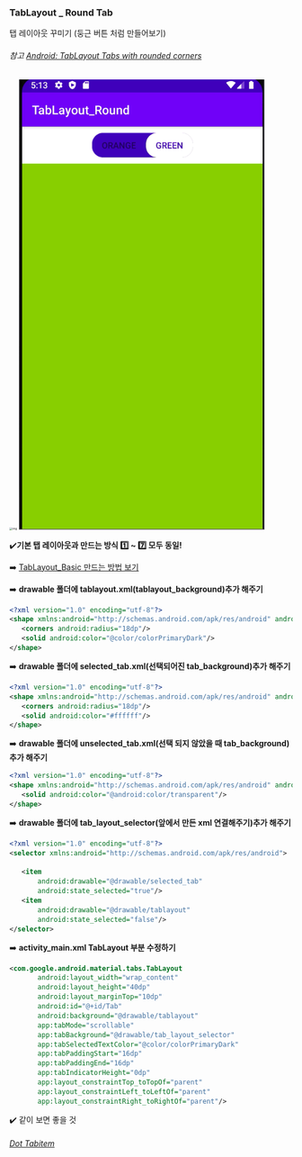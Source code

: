 ### TabLayout _ Round Tab

탭 레이아웃 꾸미기 (둥근 버튼 처럼 만들어보기)

###### 참고 [Android: TabLayout Tabs with rounded corners](https://medium.com/@kuldar.daniel/android-tablayout-tabs-with-rounded-corners-e14169b0df59)



<img src="https://miro.medium.com/max/2600/1*qzl6fBLakejJUbnFik9i2w.png" alt="img" style="zoom: 33%;" />





<img src="./TabLayout_Round.gif" alt="TabLayout_Round" height="800px" />






✔️**기본 탭 레이아웃과 만드는 방식 1️⃣ ~ 7️⃣ 모두 동일!**

➡️ [TabLayout_Basic 만드는 방법 보기](https://github.com/yunakim2/android_template/blob/master/TabLayout_basic/TabLayout_basic.md)





➡️ **drawable 폴더에 tablayout.xml(tablayout_background)추가 해주기**

 ~~~xml
<?xml version="1.0" encoding="utf-8"?>
<shape xmlns:android="http://schemas.android.com/apk/res/android" android:shape="rectangle">
    <corners android:radius="18dp"/>
    <solid android:color="@color/colorPrimaryDark"/>
</shape>

 ~~~



➡️ **drawable 폴더에 selected_tab.xml(선택되어진 tab_background)추가 해주기**

 ~~~xml
<?xml version="1.0" encoding="utf-8"?>
<shape xmlns:android="http://schemas.android.com/apk/res/android" android:shape="rectangle">
    <corners android:radius="18dp"/>
    <solid android:color="#ffffff"/>
</shape>

 ~~~



➡️ **drawable 폴더에 unselected_tab.xml(선택 되지 않았을 때 tab_background)추가 해주기**

 ~~~xml
<?xml version="1.0" encoding="utf-8"?>
<shape xmlns:android="http://schemas.android.com/apk/res/android" android:shape="rectangle">
    <solid android:color="@android:color/transparent"/>
</shape>
 ~~~



➡️ **drawable 폴더에 tab_layout_selector(앞에서 만든 xml 연결해주기)추가 해주기**

 ~~~xml
<?xml version="1.0" encoding="utf-8"?>
<selector xmlns:android="http://schemas.android.com/apk/res/android">

    <item
        android:drawable="@drawable/selected_tab"
        android:state_selected="true"/>
    <item
        android:drawable="@drawable/tablayout"
        android:state_selected="false"/>
</selector>
 ~~~



➡️ **activity_main.xml TabLayout 부분 수정하기**

 ~~~xml
 <com.google.android.material.tabs.TabLayout
        android:layout_width="wrap_content"
        android:layout_height="40dp"
        android:layout_marginTop="10dp"
        android:id="@+id/Tab"
        android:background="@drawable/tablayout"
        app:tabMode="scrollable"
        app:tabBackground="@drawable/tab_layout_selector"
        app:tabSelectedTextColor="@color/colorPrimaryDark"
        app:tabPaddingStart="16dp"
        app:tabPaddingEnd="16dp"
        app:tabIndicatorHeight="0dp"
        app:layout_constraintTop_toTopOf="parent"
        app:layout_constraintLeft_toLeftOf="parent"
        app:layout_constraintRight_toRightOf="parent"/>
 ~~~



✔️ 같이 보면 좋을 것 
###### [Dot Tabitem](https://itnext.io/4-steps-to-android-dot-tabitem-dadeeef44f51)

